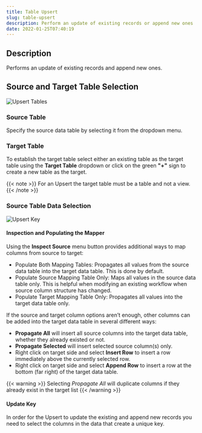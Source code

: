 ```yaml
---
title: Table Upsert
slug: table-upsert
description: Perform an update of existing records or append new ones
date: 2022-01-25T07:40:19
---
```


## Description

Performs an update of existing records and append new ones.

## Source and Target Table Selection

![Upsert Tables](/images/table_upsert_1.png)

### Source Table

Specify the source data table by selecting it from the dropdown menu.

### Target Table

To establish the target table select either an existing table as the target table using the **Target Table** dropdown or click on the green **"+"** sign to create a new table as the target. 

{{< note >}}
For an Upsert the target table must be a table and not a view.
{{< /note >}}



### Source Table Data Selection

![Upsert Key](/images/table_upsert_2.png)

#### Inspection and Populating the Mapper

Using the **Inspect Source** menu button provides additional ways to map columns from source to target:

* Populate Both Mapping Tables: Propagates all values from the source data table into the target data table. This is done by default.
* Populate Source Mapping Table Only: Maps all values in the source data table only. This is helpful when modifying an existing workflow when source column structure has changed.
* Populate Target Mapping Table Only: Propagates all values into the target data table only.

If the source and target column options aren’t enough, other columns can be added into the target data table in several different ways:

* **Propagate All** will insert all source columns into the target data table, whether they already existed or not.
* **Propagate Selected** will insert selected source column(s) only.
* Right click on target side and select **Insert Row** to insert a row immediately above the currently selected row.
* Right click on target side and select **Append Row** to insert a row at the bottom (far right) of the target data table.

{{< warning >}}
Selecting *Propagate All* will duplicate columns if they already exist in the target list
{{< /warning >}}

#### Update Key

In order for the Upsert to update the existing and append new records you need to select the columns in the data that create a unique key.


